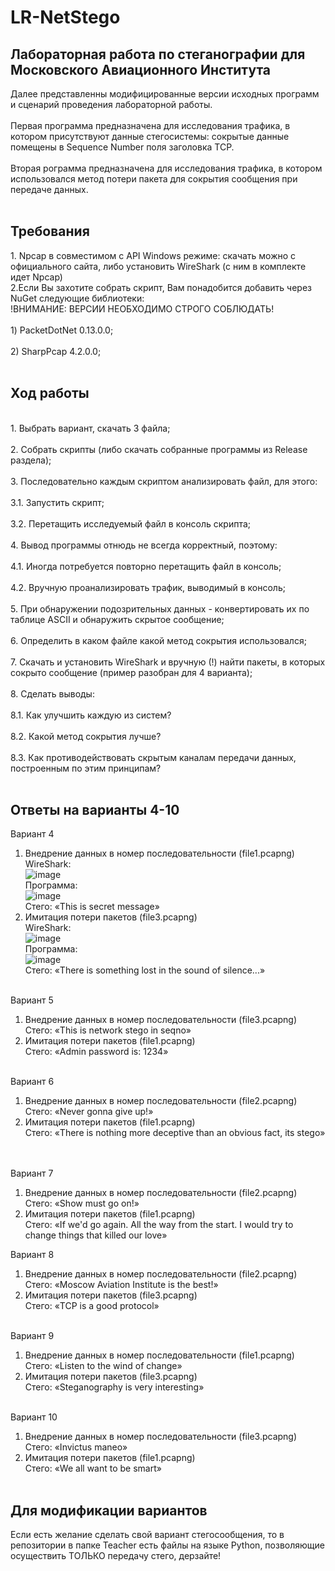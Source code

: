 # LR-NetStego
<h2>Лабораторная работа по стеганографии для Московского Авиационного Института</h2>
Далее представленны модифицированные версии исходных программ и сценарий проведения лабораторной работы.<br><br>
Первая программа предназначена для исследования трафика, в котором присутствуют данные стегосистемы: сокрытые данные помещены в Sequence Number поля заголовка TCP.<br><br>
Вторая рограмма предназначена для исследования трафика, в котором использовался метод потери пакета для сокрытия сообщения при передаче данных.<br><br>
<h2>Требования</h2>
1. Npcap в совместимом с API Windows режиме: скачать можно с официального сайта, либо установить WireShark (с ним в комплекте идет Npcap)<br>
2.Если Вы захотите собрать скрипт, Вам понадобится добавить через NuGet следующие библиотеки: <br>
!ВНИМАНИЕ: ВЕРСИИ НЕОБХОДИМО СТРОГО СОБЛЮДАТЬ!<br><br>
  1) PacketDotNet 0.13.0.0;<br><br>
  2) SharpPcap 4.2.0.0;<br><br>
<h2>Ход работы</h2><br>
1. Выбрать вариант, скачать 3 файла;<br><br>
2. Собрать скрипты (либо скачать собранные программы из Release раздела);<br><br>
3. Последовательно каждым скриптом анализировать файл, для этого: <br><br>
  3.1. Запустить скрипт;<br><br>
  3.2. Перетащить исследуемый файл в консоль скрипта;<br><br>
4. Вывод программы отнюдь не всегда корректный, поэтому:<br><br>
  4.1. Иногда потребуется повторно перетащить файл в консоль;<br><br>
  4.2. Вручную проанализировать трафик, выводимый в консоль;<br><br>
5. При обнаружении подозрительных данных - конвертировать их по таблице ASCII и обнаружить скрытое сообщение;<br><br>
6. Определить в каком файле какой метод сокрытия использовался;<br><br>
7. Скачать и установить WireShark и вручную (!) найти пакеты, в которых сокрыто сообщение (пример разобран для 4 варианта);<br><br>
8. Сделать выводы: <br><br>
  8.1. Как улучшить каждую из систем? <br><br>
  8.2. Какой метод сокрытия лучше? <br><br>
  8.3. Как противодействовать скрытым каналам передачи данных, построенным по этим принципам? <br><br>
<h2>Ответы на варианты 4-10</h2>

Вариант 4 <br>
1) Внедрение данных в номер последовательности (file1.pcapng)<br>
WireShark:<br>
![image](https://user-images.githubusercontent.com/127116376/223197532-b6e8e67a-f3af-44ca-a5c9-730fba446502.png)<br>
Программа:<br>
![image](https://user-images.githubusercontent.com/127116376/223197629-7a6b14e2-1f75-4c67-bb3e-a0de55ca8a27.png)<br>
Стего: «This is secret message» <br>
2) Имитация потери пакетов (file3.pcapng)<br>
WireShark:<br>
![image](https://user-images.githubusercontent.com/127116376/223197738-7b197d58-c1e4-44a2-a8a6-32c48294ab29.png)<br>
Программа:<br>
![image](https://user-images.githubusercontent.com/127116376/223197775-fa1a386c-13d3-4e28-918f-ac686d62a59e.png)<br>
Стего: «There is something lost in the sound of silence...» <br><br>

Вариант 5 <br>
1) Внедрение данных в номер последовательности (file3.pcapng)<br>
Стего: «This is network stego in seqno» <br>
2) Имитация потери пакетов (file1.pcapng)<br>
Стего: «Admin password is: 1234» <br><br>

Вариант 6 <br>
1) Внедрение данных в номер последовательности (file2.pcapng)<br>
Стего: «Never gonna give up!» <br>
2) Имитация потери пакетов (file1.pcapng)<br>
Стего: «There is nothing more deceptive than an obvious fact, its stego» <br><br>

<br>Вариант 7<br>
1) Внедрение данных в номер последовательности (file2.pcapng)<br>
Стего: «Show must go on!» <br>
2) Имитация потери пакетов (file1.pcapng)<br>
Стего: «If we'd go again. All the way from the start. I would try to change things that killed our love» <br>

Вариант 8 <br>
1) Внедрение данных в номер последовательности (file2.pcapng)<br>
Стего: «Moscow Aviation Institute is the best!» <br>
2) Имитация потери пакетов (file3.pcapng)<br>
Стего: «TCP is a good protocol» <br><br>

Вариант 9 <br>
1) Внедрение данных в номер последовательности (file1.pcapng)<br>
Стего: «Listen to the wind of change» <br>
2) Имитация потери пакетов (file3.pcapng)<br>
Стего: «Steganography is very interesting» <br><br>

Вариант 10 <br>
1) Внедрение данных в номер последовательности (file3.pcapng)<br>
Стего: «Invictus maneo» <br>
2) Имитация потери пакетов (file1.pcapng)<br>
Стего: «We all want to be smart» <br><br>

<h2>Для модификации вариантов</h2>
Если есть желание сделать свой вариант стегосообщения, то в репозитории в папке Teacher есть файлы на языке Python, позволяющие осуществить ТОЛЬКО передачу стего, дерзайте! <br>

 
